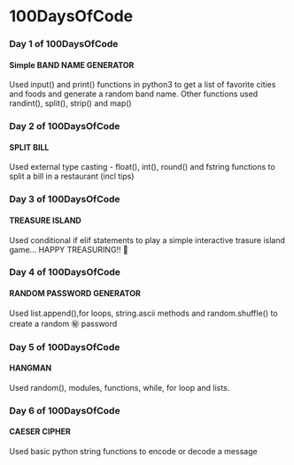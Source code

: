 # 100DaysOfCode
### Day 1 of 100DaysOfCode
#### Simple BAND NAME GENERATOR 
Used input() and print() functions in python3 to get a list of favorite cities and foods and generate a random band name.
Other functions used randint(), split(), strip() and map()

### Day 2 of 100DaysOfCode
#### SPLIT BILL
Used external type casting - float(), int(), round() and fstring functions to split a bill in a restaurant (incl tips)

### Day 3 of 100DaysOfCode
#### TREASURE ISLAND
Used conditional if elif statements to play a simple interactive trasure island game... HAPPY TREASURING!! 🎲

### Day 4 of 100DaysOfCode
#### RANDOM PASSWORD GENERATOR
Used list.append(),for loops, string.ascii methods and random.shuffle() to create a random :secret: password

### Day 5 of 100DaysOfCode
#### HANGMAN
Used random(), modules, functions, while, for loop and lists.

### Day 6 of 100DaysOfCode
#### CAESER CIPHER 
Used basic python string functions to encode or decode a message
